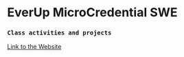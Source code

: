 # EverUp MicroCredential SWE
### `Class activities and projects` </br>
[Link to the Website](https://tahminam.github.io/EverUp_MicroCredential_SWE/)

